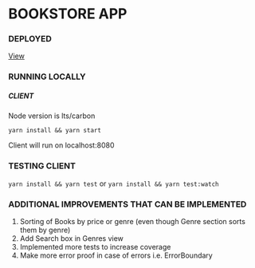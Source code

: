 # BOOKSTORE APP

### DEPLOYED
[View](https://bookstore-app.netlify.com/)

### RUNNING LOCALLY

##### CLIENT

Node version is lts/carbon

```yarn install && yarn start```

Client will run on localhost:8080

### TESTING CLIENT
```yarn install && yarn test``` or ```yarn install && yarn test:watch```

### ADDITIONAL IMPROVEMENTS THAT CAN BE IMPLEMENTED
1. Sorting of Books by price or genre (even though Genre section sorts them by genre)
2. Add Search box in Genres view
3. Implemented more tests to increase coverage
4. Make more error proof in case of errors i.e. ErrorBoundary
